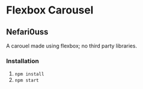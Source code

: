 # Flexbox Carousel

## Nefari0uss

A carouel made using flexbox; no third party libraries.

### Installation

1) `npm install`
2) `npm start`

